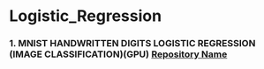 # Logistic_Regression

### 1. MNIST HANDWRITTEN DIGITS LOGISTIC REGRESSION (IMAGE CLASSIFICATION)(GPU) [Repository Name](https://github.com/username/repo-name)
